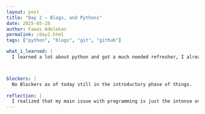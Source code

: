 ```yaml
---
layout: post
title: "Day 2 – Blogs, and Pythons"
date: 2025-05-28
author: Fawas Adelekan
permalink: /day2.html
tags: ["python", "blogs", "git", "github"]

what_i_learned: |
  I learned a lot about python and got a much needed refresher, I already knew most of the intro stuff but I'm hoping we get into the those rusty parts soon. We also got to meet our mentors and learn a lot about how the program will work and it's espcially fun to get into that soon. Updated the website of any errors that were trouble. We go started on our interactive websites where we'll be communicating with each other. Meeting our mentors was very informative.



blockers: |
  No Blockers as of today still in the introductory phase of things.
  
reflection: |
  I realized that my main issue with programming is just the intense over thinking going on and I realized that I just need to work on that problem more. I also like the way were being guided into this program just so that we get a better understanding of things going on. I liked building my website as the website was a breather with everything else going on within the day. Overall okay day nothing really exciting yet.
---
```

